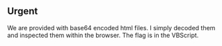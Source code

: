 ## Urgent

We are provided with base64 encoded html files. I simply decoded them and inspected them within the browser.
The flag is in the VBScript.